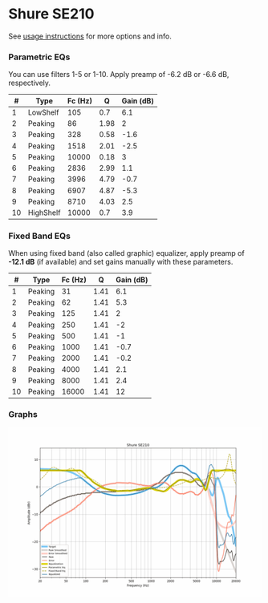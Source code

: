 # Shure SE210
See [usage instructions](https://github.com/jaakkopasanen/AutoEq#usage) for more options and info.

### Parametric EQs
You can use filters 1-5 or 1-10. Apply preamp of -6.2 dB or -6.6 dB, respectively.

|   # | Type      |   Fc (Hz) |    Q |   Gain (dB) |
|-----|-----------|-----------|------|-------------|
|   1 | LowShelf  |       105 | 0.7  |         6.1 |
|   2 | Peaking   |        86 | 1.98 |         2   |
|   3 | Peaking   |       328 | 0.58 |        -1.6 |
|   4 | Peaking   |      1518 | 2.01 |        -2.5 |
|   5 | Peaking   |     10000 | 0.18 |         3   |
|   6 | Peaking   |      2836 | 2.99 |         1.1 |
|   7 | Peaking   |      3996 | 4.79 |        -0.7 |
|   8 | Peaking   |      6907 | 4.87 |        -5.3 |
|   9 | Peaking   |      8710 | 4.03 |         2.5 |
|  10 | HighShelf |     10000 | 0.7  |         3.9 |

### Fixed Band EQs
When using fixed band (also called graphic) equalizer, apply preamp of **-12.1 dB** (if available) and set gains manually with these parameters.

|   # | Type    |   Fc (Hz) |    Q |   Gain (dB) |
|-----|---------|-----------|------|-------------|
|   1 | Peaking |        31 | 1.41 |         6.1 |
|   2 | Peaking |        62 | 1.41 |         5.3 |
|   3 | Peaking |       125 | 1.41 |         2   |
|   4 | Peaking |       250 | 1.41 |        -2   |
|   5 | Peaking |       500 | 1.41 |        -1   |
|   6 | Peaking |      1000 | 1.41 |        -0.7 |
|   7 | Peaking |      2000 | 1.41 |        -0.2 |
|   8 | Peaking |      4000 | 1.41 |         2.1 |
|   9 | Peaking |      8000 | 1.41 |         2.4 |
|  10 | Peaking |     16000 | 1.41 |        12   |

### Graphs
![](./Shure%20SE210.png)
